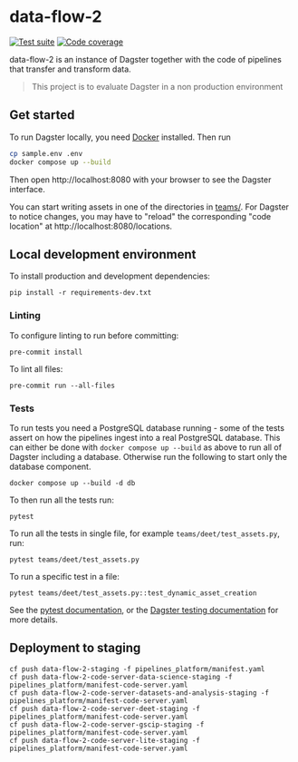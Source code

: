 # data-flow-2

[![Test suite](https://img.shields.io/github/actions/workflow/status/uktrade/data-flow-2/test.yml?label=Test%20suite)](https://github.com/uktrade/data-flow-2/actions/workflows/test.yml) [![Code coverage](https://img.shields.io/codecov/c/github/uktrade/data-flow-2?label=Code%20coverage)](https://app.codecov.io/gh/uktrade/data-flow-2)

data-flow-2 is an instance of Dagster together with the code of pipelines that transfer and transform data.

> This project is to evaluate Dagster in a non production environment


## Get started

To run Dagster locally, you need [Docker](https://www.docker.com/products/docker-desktop/) installed. Then run

```bash
cp sample.env .env
docker compose up --build
```

Then open http://localhost:8080 with your browser to see the Dagster interface.

You can start writing assets in one of the directories in [teams/](./teams/). For Dagster to notice changes, you may have to "reload" the corresponding "code location" at http://localhost:8080/locations.


## Local development environment

To install production and development dependencies:

```shell
pip install -r requirements-dev.txt
```

### Linting

To configure linting to run before committing:

```shell
pre-commit install
```

To lint all files:

```shell
pre-commit run --all-files
```

### Tests

To run tests you need a PostgreSQL database running - some of the tests assert on how the pipelines ingest into a real PostgreSQL database. This can either be done with `docker compose up --build` as above to run all of Dagster including a database. Otherwise run the following to start only the database component.

```
docker compose up --build -d db
```

To then run all the tests run:

```shell
pytest
```

To run all the tests in single file, for example `teams/deet/test_assets.py`, run:

```shell
pytest teams/deet/test_assets.py
```

To run a specific test in a file:

```shell
pytest teams/deet/test_assets.py::test_dynamic_asset_creation
```

See the [pytest documentation](https://docs.pytest.org/en/7.1.x/contents.html), or the [Dagster testing documentation](https://docs.dagster.io/concepts/testing) for more details.


## Deployment to staging

```shell
cf push data-flow-2-staging -f pipelines_platform/manifest.yaml
cf push data-flow-2-code-server-data-science-staging -f pipelines_platform/manifest-code-server.yaml
cf push data-flow-2-code-server-datasets-and-analysis-staging -f pipelines_platform/manifest-code-server.yaml
cf push data-flow-2-code-server-deet-staging -f pipelines_platform/manifest-code-server.yaml
cf push data-flow-2-code-server-gscip-staging -f pipelines_platform/manifest-code-server.yaml
cf push data-flow-2-code-server-lite-staging -f pipelines_platform/manifest-code-server.yaml
```
